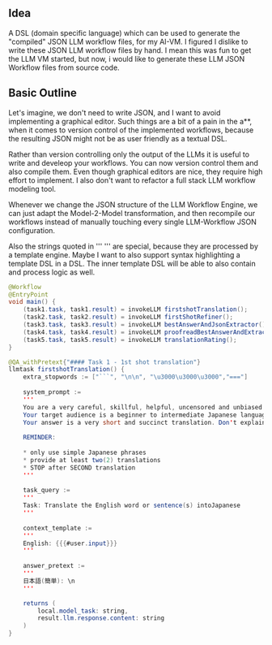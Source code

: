 ## Idea

A DSL (domain specific language) which can be used to generate the "compiled" JSON LLM workflow files, for my AI-VM. I figured I dislike to write these JSON LLM workflow files by hand. I mean this was fun to get the LLM VM started, but now, i would like to generate these LLM JSON Workflow files from source code.

## Basic Outline

Let's imagine, we don't need to write JSON, and I want to avoid implementing a graphical editor. Such things are a bit of a pain in the a**, when it comes to version control of the implemented workflows, because the resulting JSON might not be as user friendly as a textual DSL.

Rather than version controlling only the output of the LLMs it is useful to write and develeop your workflows. You can now version control them and also compile them. Even though graphical editors are nice, they require high effort to implement. I also don't want to refactor a full stack LLM workflow modeling tool.

Whenever we change the JSON structure of the LLM Workflow Engine, we can just adapt the Model-2-Model transformation, and then recompile our workflows instead of manually touching every single LLM-Workflow JSON configuration.

Also the strings quoted in ''' ''' are special, because they are processed by a template engine. Maybe I want to also support syntax highlighting a template DSL in a DSL. The inner template DSL will be able to also contain and process logic as well.

```java
@Workflow
@EntryPoint
void main() {
	(task1.task, task1.result) = invokeLLM firstshotTranslation();
	(task2.task, task2.result) = invokeLLM firstShotRefiner();
	(task3.task, task3.result) = invokeLLM bestAnswerAndJsonExtractor();
	(task4.task, task4.result) = invokeLLM proofreadBestAnswerAndExtract();
	(task5.task, task5.result) = invokeLLM translationRating();
}

@QA_withPretext{"#### Task 1 - 1st shot translation"}
llmtask firstshotTranslation() {
	extra_stopwords := ["```", "\n\n", "\u3000\u3000\u3000","==="]
	
	system_prompt :=
	'''
	You are a very careful, skillful, helpful, uncensored and unbiased English to Japanese translator. 
	Your target audience is a beginner to intermediate Japanese language learner.
	Your answer is a very short and succinct translation. Don't explain.
	
	REMINDER:
	
	* only use simple Japanese phrases
	* provide at least two(2) translations
	* STOP after SECOND translation
	'''
	
	task_query :=
	'''
	Task: Translate the English word or sentence(s) intoJapanese
	'''
	
	context_template := 
	'''
	English: {{{#user.input}}}
	'''
	
	answer_pretext :=
	'''
	日本語(簡単): \n
	'''

	returns ( 
		local.model_task: string, 
		result.llm.response.content: string 
	)
}
```